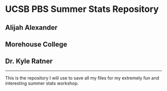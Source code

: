 
# UCSB PBS Summer Stats Repository

## Alijah Alexander

## Morehouse College

## Dr. Kyle Ratner

------------------------------------------------------------------------

This is the repository I will use to save all my files for my extremely
fun and interesting summer stats workshop.
